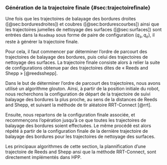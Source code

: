 ### Génération de la trajectoire finale {#sec:trajectoirefinale}

Une fois que les trajectoires de balayage des bordures droites ([@sec:borduresdroites]) et coubres
([@sec:bordurescourbes]) ainsi que les trajectoires jumelles de nettoyage des surfaces ([@sec:surfaces]) sont entrées
dans la `Roadmap` sous forme de paire de configuration $(q_s, q_e)$, il reste à générer la trajectoire finale.

Pour cela, il faut commencer par déterminer l’ordre de parcourt des trajectoires de balayage des bordures, puis celui
des trajectoires de nettoyage des surfaces. La trajectoire finale consiste alors à relier la suite de configurations
obtenue par des trajectoires dites de « Reeds and Shepp » [@reedsshepp].

Dans le but de déterminer l’ordre de parcourt des trajectoires, nous avons utilisé un algorithme glouton. Ainsi, à
partir de la position initiale du robot, nous recherchons la configuration de départ de la trajectoire de suivi
balayage des bordures la plus proche, au sens de la distances de Reeds and Shepp, et suivant la méthode de tir
aléatoire RRT-Connect [@rrt].

Ensuite, nous repartons de la configuration finale associée, et recommençons l’opération jusqu’à ce que toutes les
trajectoires de balayage des bordures soient effectuées. Le même procédé est alors répété à partir de la configuration
finale de la dernière trajectoire de balayage des bordures pour les trajectoires de nettoyage des surfaces.

Les principaux algorithmes de cette section, la plannification d’une trajectoire de Reeds and Shepp ansi que la méthode
RRT-Connect, sont directement implémentés dans HPP.
